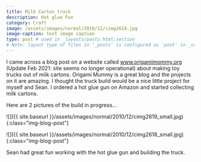 ```yaml
---
title: Milk Carton truck
description: Hot glue Fun
category: Craft
image: /assets/images/normal/2010/12/cimg2619.jpg
image-caption: test image caption
type: post # used in _layouts/posts.html:section
# Note: layout type of files in '_posts' is configured as 'post' in _config.yml
---
```

I came across a blog post on a website called www.origamimommy.org (Update Feb 2021: site seems no longer operational) about making toy trucks out of milk cartons. Origami Mummy is a great blog and the projects on it are amazing. I thought the truck build would be a nice little project for myself and Sean. I ordered a hot glue gun on Amazon and started collecting milk cartons.

Here are 2 pictures of the build in progress...

![]({{ site.baseurl }}/assets/images/normal/2010/12/cimg2619_small.jpg){:class="img-blog-post"}

![]({{ site.baseurl }}/assets/images/normal/2010/12/cimg2618_small.jpg){:class="img-blog-post"}

Sean had great fun working with the hot glue gun and building the truck.
